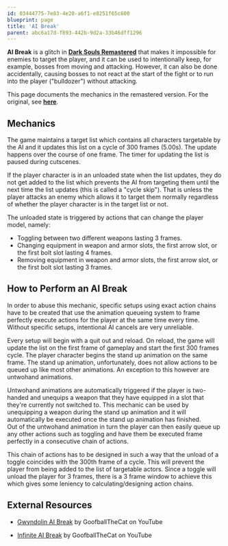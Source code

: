 ```yaml
---
id: 03444775-7e83-4e20-a6f1-e8251f65c600
blueprint: page
title: 'AI Break'
parent: abc6a17d-f893-442b-9d2a-33b46dff1296
---
```

**AI Break** is a glitch in **[Dark Souls Remastered](/ds1remaster)** that makes it impossible for enemies to target the player, and it can be used to intentionally keep, for example, bosses from moving and attacking. However, it can also be done accidentally, causing bosses to not react at the start of the fight or to run into the player ("bulldozer") without attacking.

This page documents the mechanics in the remastered version. For the original, see **[here](/darksouls/ai-break)**.

## Mechanics

The game maintains a target list which contains all characters targetable by the AI and it updates this list on a cycle of 300 frames (5.00s). The update happens over the course of one frame. The timer for updating the list is paused during cutscenes.

If the player character is in an unloaded state when the list updates, they do not get added to the list which prevents the AI from targeting them until the next time the list updates (this is called a "cycle skip"). That is unless the player attacks an enemy which allows it to target them normally regardless of whether the player character is in the target list or not.

The unloaded state is triggered by actions that can change the player model, namely:

- Toggling between two different weapons lasting 3 frames.
- Changing equipment in weapon and armor slots, the first arrow slot, or the first bolt slot lasting 4 frames.
- Removing equipment in weapon and armor slots, the first arrow slot, or the first bolt slot lasting 3 frames.

## How to Perform an AI Break

In order to abuse this mechanic, specific setups using exact action chains have to be created that use the animation queueing system to frame perfectly execute actions for the player at the same time every time. Without specific setups, intentional AI cancels are very unreliable.

Every setup will begin with a quit out and reload. On reload, the game will update the list on the first frame of gameplay and start the first 300 frames cycle. The player character begins the stand up animation on the same frame. The stand up animation, unfortunately, does not allow actions to be queued up like most other animations. An exception to this however are untwohand animations.

Untwohand animations are automatically triggered if the player is two-handed and unequips a weapon that they have equipped in a slot that they're currently not switched to. This mechanic can be used by unequipping a weapon during the stand up animation and it will automatically be executed once the stand up animation has finished.\
Out of the untwohand animation in turn the player can then easily queue up any other actions such as toggling and have them be executed frame perfectly in a consecutive chain of actions.

This chain of actions has to be designed in such a way that the unload of a toggle coincides with the 300th frame of a cycle. This will prevent the player from being added to the list of targetable actors. Since a toggle will unload the player for 3 frames, there is a 3 frame window to achieve this which gives some leniency to calculating/designing action chains.

## External Resources

- [Gwyndolin AI Break](//https://www.youtube.com/watch?v=Ml58H_L79eQ) by GoofballTheCat on YouTube

* [Infinite AI Break](//https://www.youtube.com/watch?v=LMlwaTaMbAM) by GoofballTheCat on YouTube
